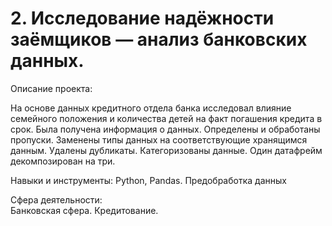 # 2. Исследование надёжности заёмщиков — анализ банковских данных.

Описание проекта: 


На основе данных кредитного отдела банка исследовал влияние семейного положения и количества детей на факт погашения кредита в срок. Была получена информация о данных. Определены и обработаны пропуски. Заменены типы данных на соответствующие хранящимся данным. Удалены дубликаты. Категоризованы данные. Один датафрейм декомпозирован на три.

Навыки и инструменты: 
Python, Pandas. Предобработка данных

Сфера деятельности:  
Банковская сфера. Кредитование.
    
    
    


 
